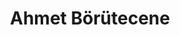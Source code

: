 ---
# Identity
key: borutecene
first_name: Ahmet
last_name: Börütecene
title: "Ahmet Börütecene"

# Role & grouping
role: faculty
role_title: "Assistant Professor"
grad_year:

# Contact & profiles
email: ahmet.borutecene@liu.se
website: ""
scholar: ""
orcid: ""
twitter: ""

# Affiliation
organization: "Linköping University"
department: ""
division: ""
address: ""

# Meta
interest: ""
tags: []

# Media
image: 
image_alt: "Photo of Ahmet Börütecene"
---
